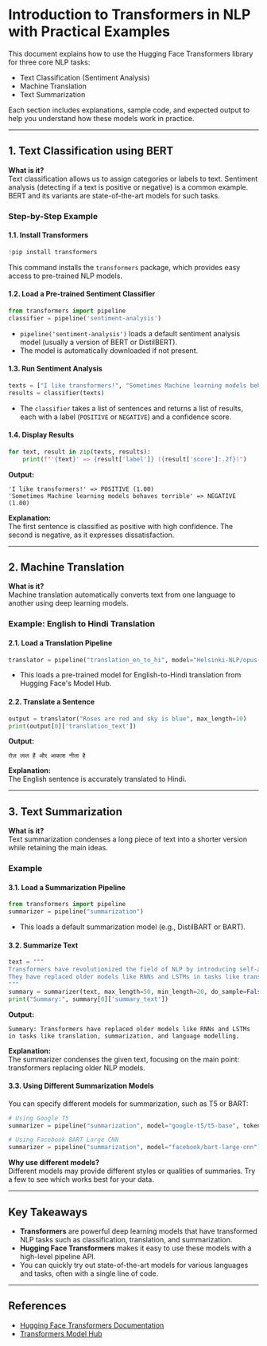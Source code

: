 # Introduction to Transformers in NLP with Practical Examples

This document explains how to use the Hugging Face Transformers library for three core NLP tasks:
- Text Classification (Sentiment Analysis)
- Machine Translation
- Text Summarization

Each section includes explanations, sample code, and expected output to help you understand how these models work in practice.

---

## 1. Text Classification using BERT

**What is it?**  
Text classification allows us to assign categories or labels to text. Sentiment analysis (detecting if a text is positive or negative) is a common example. BERT and its variants are state-of-the-art models for such tasks.

### Step-by-Step Example

#### 1.1. Install Transformers

```python
!pip install transformers
```
This command installs the `transformers` package, which provides easy access to pre-trained NLP models.

#### 1.2. Load a Pre-trained Sentiment Classifier

```python
from transformers import pipeline
classifier = pipeline('sentiment-analysis')
```
- `pipeline('sentiment-analysis')` loads a default sentiment analysis model (usually a version of BERT or DistilBERT).
- The model is automatically downloaded if not present.

#### 1.3. Run Sentiment Analysis

```python
texts = ["I like transformers!", "Sometimes Machine learning models behaves terrible"]
results = classifier(texts)
```
- The `classifier` takes a list of sentences and returns a list of results, each with a label (`POSITIVE` or `NEGATIVE`) and a confidence score.

#### 1.4. Display Results

```python
for text, result in zip(texts, results):
    print(f"'{text}' => {result['label']} ({result['score']:.2f})")
```
**Output:**
```
'I like transformers!' => POSITIVE (1.00)
'Sometimes Machine learning models behaves terrible' => NEGATIVE (1.00)
```
**Explanation:**  
The first sentence is classified as positive with high confidence. The second is negative, as it expresses dissatisfaction.

---

## 2. Machine Translation

**What is it?**  
Machine translation automatically converts text from one language to another using deep learning models.

### Example: English to Hindi Translation

#### 2.1. Load a Translation Pipeline

```python
translator = pipeline("translation_en_to_hi", model="Helsinki-NLP/opus-mt-en-hi")
```
- This loads a pre-trained model for English-to-Hindi translation from Hugging Face's Model Hub.

#### 2.2. Translate a Sentence

```python
output = translator("Roses are red and sky is blue", max_length=10)
print(output[0]['translation_text'])
```
**Output:**
```
रोज़ लाल हैं और आकाश नीला है
```
**Explanation:**  
The English sentence is accurately translated to Hindi.

---

## 3. Text Summarization

**What is it?**  
Text summarization condenses a long piece of text into a shorter version while retaining the main ideas.

### Example

#### 3.1. Load a Summarization Pipeline

```python
from transformers import pipeline
summarizer = pipeline("summarization")
```
- This loads a default summarization model (e.g., DistilBART or BART).

#### 3.2. Summarize Text

```python
text = """
Transformers have revolutionized the field of NLP by introducing self-attention and multi-head attention mechanisms.
They have replaced older models like RNNs and LSTMs in tasks like translation, summarization, and language modelling.
"""
summary = summarizer(text, max_length=50, min_length=20, do_sample=False)
print("Summary:", summary[0]['summary_text'])
```
**Output:**
```
Summary: Transformers have replaced older models like RNNs and LSTMs in tasks like translation, summarization, and language modelling.
```
**Explanation:**  
The summarizer condenses the given text, focusing on the main point: transformers replacing older NLP models.

#### 3.3. Using Different Summarization Models

You can specify different models for summarization, such as T5 or BART:

```python
# Using Google T5
summarizer = pipeline("summarization", model="google-t5/t5-base", tokenizer="google-t5/t5-base", framework="tf")

# Using Facebook BART Large CNN
summarizer = pipeline("summarization", model="facebook/bart-large-cnn")
```
**Why use different models?**  
Different models may provide different styles or qualities of summaries. Try a few to see which works best for your data.

---

## Key Takeaways

- **Transformers** are powerful deep learning models that have transformed NLP tasks such as classification, translation, and summarization.
- **Hugging Face Transformers** makes it easy to use these models with a high-level pipeline API.
- You can quickly try out state-of-the-art models for various languages and tasks, often with a single line of code.

---

## References

- [Hugging Face Transformers Documentation](https://huggingface.co/docs/transformers/index)
- [Transformers Model Hub](https://huggingface.co/models)
